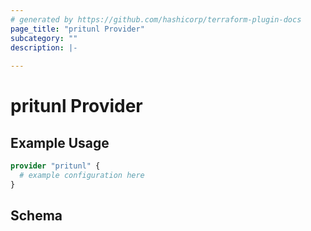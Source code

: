 ```yaml
---
# generated by https://github.com/hashicorp/terraform-plugin-docs
page_title: "pritunl Provider"
subcategory: ""
description: |-
  
---
```


# pritunl Provider



## Example Usage

```terraform
provider "pritunl" {
  # example configuration here
}
```

<!-- schema generated by tfplugindocs -->
## Schema
